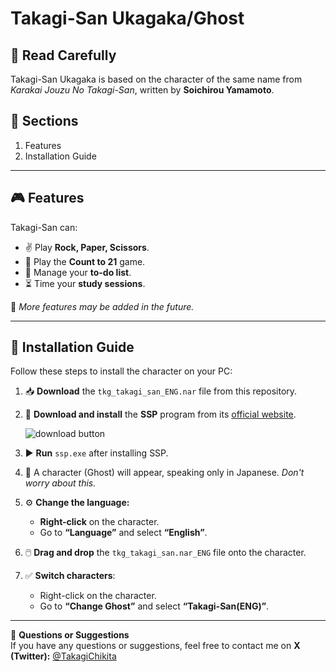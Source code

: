 # Takagi-San Ukagaka/Ghost

## 📖 **Read Carefully**

Takagi-San Ukagaka is based on the character of the same name from *Karakai Jouzu No Takagi-San*, written by **Soichirou Yamamoto**.

## 📌 **Sections**
1. Features  
2. Installation Guide  

---

## 🎮 **Features**  
Takagi-San can:  

- ✌ Play **Rock, Paper, Scissors**.  
- 🔢 Play the **Count to 21** game.  
- 📝 Manage your **to-do list**.  
- ⏳ Time your **study sessions**.  

📌 *More features may be added in the future.*  

---

## 📌 **Installation Guide**  

Follow these steps to install the character on your PC:  

1. 📥 **Download** the `tkg_takagi_san_ENG.nar` file from this repository.  

2. 🔗 **Download and install** the **SSP** program from its [official website](http://ssp.shillest.net/).  

   ![download button](https://ssp.shillest.net/image/download_full.png)  

3. ▶️ **Run** `ssp.exe` after installing SSP.  

4. 👧 A character (Ghost) will appear, speaking only in Japanese. *Don't worry about this.*  

5. ⚙️ **Change the language:**  
   - **Right-click** on the character.  
   - Go to **“Language”** and select **“English”**.  

6. 🖱️ **Drag and drop** the `tkg_takagi_san.nar_ENG` file onto the character.  

7. ✅ **Switch characters**:  
   - Right-click on the character.  
   - Go to **“Change Ghost”** and select **“Takagi-San(ENG)”**.  

---

📩 **Questions or Suggestions**  
If you have any questions or suggestions, feel free to contact me on **X (Twitter):** [@TakagiChikita](https://twitter.com/TakagiChikita)